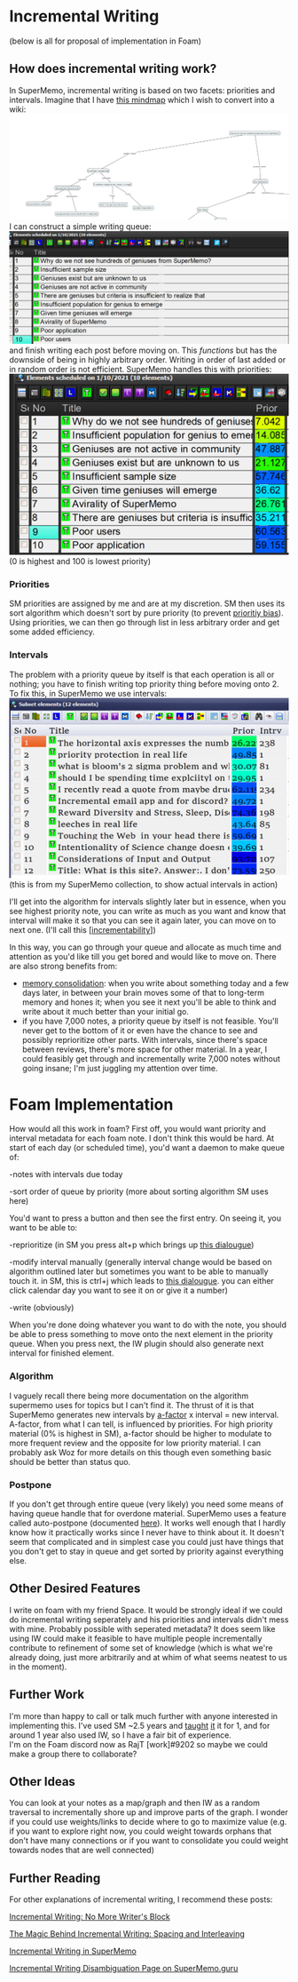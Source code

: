 # Incremental Writing

(below is all for proposal of implementation in Foam)
## How does incremental writing work?

In SuperMemo, incremental writing is based on two facets: priorities and intervals. Imagine that I have [this mindmap](https://cmapscloud.ihmc.us/viewer/cmap/1W36TSP62-1HNRJQ4-DF) which I wish to convert into a wiki:
![](2021-01-10-09-51-23.png)
I can construct a simple writing queue:
![](2021-01-10-09-57-59.png)
and finish writing each post before moving on. This *functions* but has the downside of being in highly arbitrary order. Writing in order of last added or in random order is not efficient. SuperMemo handles this with priorities:
![]([image%20of%20queue].png)
(0 is highest and 100 is lowest priority)

### Priorities

SM priorities are assigned by me and are at my discretion. SM then uses its sort algorithm which doesn't sort by pure priority (to prevent [prioritiy bias](https://help.supermemo.org/wiki/Priority_queue#Priority_bias_in_incremental_reading)). 
Using priorities, we can then go through list in less arbitrary order and get some added efficiency.

### Intervals
The problem with a priority queue by itself is that each operation is all or nothing; you have to finish writing top priority thing before moving onto 2. To fix this, in SuperMemo we use intervals:
![]([image%20of%20queue%20with%20intervals].png)
(this is from my SuperMemo collection, to show actual intervals in action)

I'll get into the algorithm for intervals slightly later but in essence, when you see highest priority note, you can write as much as you want and know that interval will make it so that you can see it again later, you can move on to next one. (I'll call this [[incrementability]])

In this way, you can go through your queue and allocate as much time and attention as you'd like till you get bored and would like to move on. 
There are also strong benefits from:

- [memory consolidation](https://supermemo.guru/wiki/Memory_consolidation): when you write about something today and a few days later, in between your brain moves some of that to long-term memory and hones it; when you see it next you'll be able to think and write about it much better than your initial go. 
- if you have 7,000 notes, a priority queue by itself is not feasible. You'll never get to the bottom of it or even have the chance to see and possibly reprioritize other parts. With intervals, since there's space between reviews, there's more space for other material. In a year, I could feasibly get through and incrementally write 7,000 notes without going insane; I'm just juggling my attention over time.

# Foam Implementation
How would all this work in foam?
First off, you would want priority and interval metadata for each foam note. I don't think this would be hard. At start of each day (or scheduled time), you'd want a daemon to make queue of:

-notes with intervals due today

-sort order of queue by priority (more about sorting algorithm SM uses here)

You'd want to press a button and then see the first entry.
On seeing it, you want to be able to:

-reprioritize (in SM you press alt+p which brings up [this dialougue](https://super-memory.com/help/images/0/0d/Element_priority.jpg))

-modify interval manually (generally interval change would be based on algorithm outlined later but sometimes you want to be able to manually touch it. in SM, this is ctrl+j which leads to [this dialougue](https://lh3.googleusercontent.com/proxy/fmpECGwOScJHXjdj69_Mw4ovacMSXWVZyrvldBOnoLJhk_8E4M5MPoEVPtm7AZoRlv9SAWxGPojTlgoFlxdJvZ0nWLb6YLAxIphbbCZo_wetnZKUl0viZaPhDrWgWxjDuW8). you can either click calendar day you want to see it on or give it a number)

-write (obviously)

When you're done doing whatever you want to do with the note, you should be able to press something to move onto the next element in the priority queue. When you press next, the IW plugin should also generate next interval for finished element. 

### Algorithm
I vaguely recall there being more documentation on the algorithm supermemo uses for topics but I can't find it. The thrust of it is that SuperMemo generates new intervals by [a-factor](https://supermemo.guru/wiki/A-Factor) x interval = new interval. A-factor, from what I can tell, is influenced by priorities. For high priority material (0% is highest in SM), a-factor should be higher to modulate to more frequent review and the opposite for low priority material. 
I can probably ask Woz for more details on this though even something basic should be better than status quo. 

### Postpone
If you don't get through entire queue (very likely) you need some means of having queue handle that for overdone material. SuperMemo uses a feature called auto-postpone (documented [here](https://help.supermemo.org/wiki/Postpone)). It works well enough that I hardly know how it practically works since I never have to think about it. It doesn't seem that complicated and in simplest case you could just have things that you don't get to stay in queue and get sorted by priority against everything else. 

## Other Desired Features
I write on foam with my friend Space. It would be strongly ideal if we could do incremental writing seperately and his priorities and intervals didn't mess with mine. Probably possible with seperated metadata? It does seem like using IW could make it feasible to have multiple people incrementally contribute to refinement of some set of knowledge (which is what we're already doing, just more arbitrarily and at whim of what seems neatest to us in the moment).

## Further Work
I'm more than happy to call or talk much further with anyone interested in implementing this. I've used SM ~2.5 years and [taught](https://calendly.com/test0009/raj) [it](https://supermemo.wiki/start) it for 1, and for around 1 year also used IW, so I have a fair bit of experience.  
I'm on the Foam discord now as RajT [work]#9202 so maybe we could make a group there to collaborate?

## Other Ideas
You can look at your notes as a map/graph and then IW as a random traversal to incrementally shore up and improve parts of the graph. I wonder if you could use weights/links to decide where to go to maximize value (e.g. if you want to explore right now, you could weight towards orphans that don't have many connections or if you want to consolidate you could weight towards nodes that are well connected)

## Further Reading
For other explanations of incremental writing, I recommend these posts:

[Incremental Writing: No More Writer's Block](https://www.masterhowtolearn.com/2020-06-09-incremental-writing-no-more-writer-block/)

[The Magic Behind Incremental Writing: Spacing and Interleaving](https://www.masterhowtolearn.com/2020-08-09-the-magic-behind-incremental-writing-spacing-and-interleaving/)

[Incremental Writing in SuperMemo](https://help.supermemo.org/wiki/Creativity_and_problem_solving_in_SuperMemo#Incremental_writing)

[Incremental Writing Disambiguation Page on SuperMemo.guru](https://www.google.com/search?q=incrmenetla+writing&oq=incrmenetla+writing&aqs=chrome..69i57j0i13i30i457j0i13i30j0i5i13i30l3j0i8i13i30.1655j0j4&sourceid=chrome&ie=UTF-8)


[//begin]: # "Autogenerated link references for markdown compatibility"
[incrementability]: incrementability "Incrementability"
[//end]: # "Autogenerated link references"